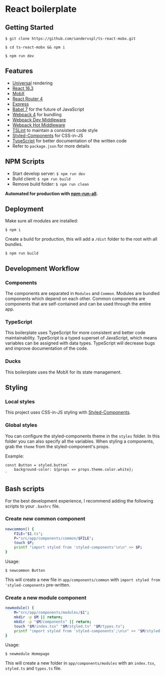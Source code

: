 # React boilerplate

## Getting Started
```
$ git clone https://github.com/sandervspl/ts-react-mobx.git
```

```
$ cd ts-react-mobx && npm i
```

```
$ npm run dev
```

## Features
* [Universal](https://medium.com/@mjackson/universal-javascript-4761051b7ae9) rendering
* [React 16.3](https://github.com/facebook/react)
* [MobX](https://github.com/mobxjs/mobx)
* [React Router 4](https://github.com/rackt/react-router)
* [Express](http://expressjs.com)
* [Babel 7](http://babeljs.io) for the future of JavaScript
* [Webpack 4](http://webpack.github.io) for bundling
* [Webpack Dev Middleware](http://webpack.github.io/docs/webpack-dev-middleware.html)
* [Webpack Hot Middleware](https://github.com/glenjamin/webpack-hot-middleware)
* [TSLint](https://palantir.github.io/tslint/) to maintain a consistent code style
* [Styled-Components](https://github.com/styled-components/styled-components/) for CSS-in-JS
* [TypeScript](https://github.com/Microsoft/TypeScript) for better documentation of the written code
* Refer to `package.json` for more details

## NPM Scripts
* Start develop server: `$ npm run dev`
* Build client: `$ npm run build`
* Remove build folder: `$ npm run clean`

**Automated for production with [npm-run-all](https://github.com/mysticatea/npm-run-all).**

## Deployment
Make sure all modules are installed:
```
$ npm i
```

Create a build for production, this will add a `/dist` folder to the root with all bundles.
```
$ npm run build
```

## Development Workflow
### Components
The components are separated in `Modules` and `Common`. Modules are bundled components which depend on each other. Common components are components that are self-contained and can be used through the entire app.

### TypeScript
This boilerplate uses TypeScript for more consistent and better code maintainability. TypeScript is a typed superset of JavaScript, which means variables can be assigned with data types. TypeScript will decrease bugs and improve documentation of the code.

### Ducks
This boilerplate uses the MobX for its state management.

## Styling
### Local styles
This project uses CSS-in-JS styling with [Styled-Components](https://github.com/styled-components/styled-components/).

### Global styles
You can configure the styled-components theme in the `styles` folder. In this folder you can also specify all the variables. When styling a components, grab the `theme` from the styled-component's props.

Example:
```
const Button = styled.button`
    background-color: ${props => props.theme.color.white};
`
```

## Bash scripts
For the best development experience, I recommend adding the following scripts to your `.bashrc` file.

### Create new common component
```bash
newcommon() {
    FILE="$1.ts";
    P="src/app/components/common/$FILE";
    touch $P;
    printf "import styled from 'styled-components'\n\n" >> $P;
}
```
Usage:
```
$ newcommon Button
```
This will create a new file in `app/components/common` with `import styled from 'styled-components` pre-written.

### Create a new module component
```bash
newmodule() {
    M="src/app/components/modules/$1";
    mkdir -p $M || return;
    mkdir -p "$M/components" || return;
    touch "$M/index.tsx" "$M/styled.ts" "$M/types.ts";
    printf "import styled from 'styled-components';\n\n" >> "$M/styled.ts";
}
```
Usage:
```
$ newmodule Homepage
```
This will create a new folder in `app/components/modules` with an `index.tsx`, `styled.ts` and `types.ts` file.
